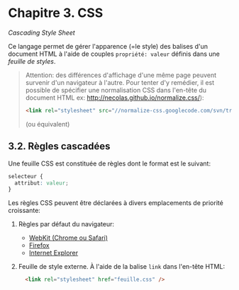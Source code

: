 # Chapitre 3. CSS

*Cascading Style Sheet*

Ce langage permet de gérer l'apparence (=le style) des balises d'un document HTML à l'aide de couples `propriété: valeur` définis dans une *feuille de styles*.

> Attention: des différences d'affichage d'une même page peuvent survenir d'un navigateur à l'autre. Pour tenter d'y remédier, il est possible de spécifier une normalisation CSS dans l'en-tête du document HTML ex: http://necolas.github.io/normalize.css/):
> 
> ```html
> <link rel="stylesheet" src="//normalize-css.googlecode.com/svn/trunk/normalize.css">
> ```
> 
> (ou équivalent)

## 3.2. Règles cascadées

Une feuille CSS est constituée de règles dont le format est le suivant:

```css
selecteur {
  attribut: valeur;
}
```

Les règles CSS peuvent être déclarées à divers emplacements de priorité croissante:

1. Règles par défaut du navigateur:
   
   - [WebKit (Chrome ou Safari)](http://trac.webkit.org/browser/trunk/Source/WebCore/css/html.css)
   - [Firefox](http://hg.mozilla.org/mozilla-central/file/tip/layout/style/html.css)
   - [Internet Explorer](http://www.iecss.com/)

2. Feuille de style externe. À l'aide de la balise `link` dans l'en-tête HTML:      
   
   ```html
     <link rel="stylesheet" href="feuille.css" />
   ```


